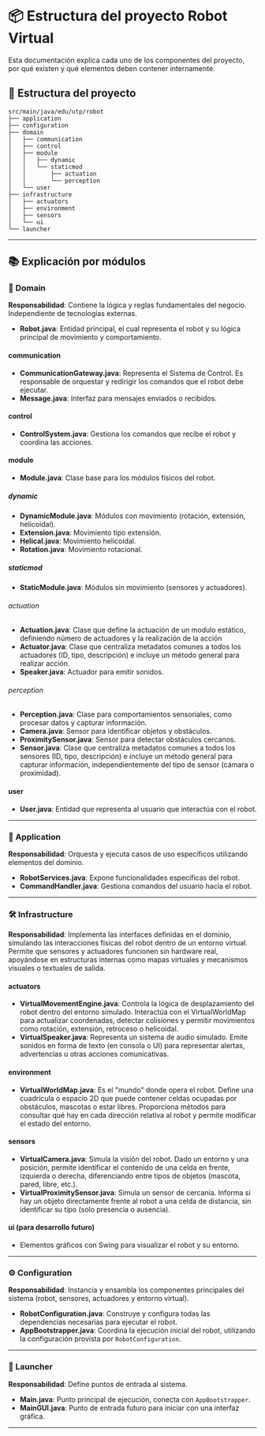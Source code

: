 # 📦 Estructura del proyecto Robot Virtual

Esta documentación explica cada uno de los componentes del proyecto, por qué existen y qué elementos deben contener internamente.

## 🌳 Estructura del proyecto

```
src/main/java/edu/utp/robot
├── application
├── configuration
├── domain
│   ├── communication
│   ├── control
│   ├── module
│   │   ├── dynamic
│   │   └── staticmod
│   │       ├── actuation
│   │       └── perception
│   └── user
├── infrastructure
│   ├── actuators
│   ├── environment
│   ├── sensors
│   └── ui
└── launcher
```

---

## 📚 Explicación por módulos

### 🧠 Domain

**Responsabilidad**: Contiene la lógica y reglas fundamentales del negocio. Independiente de tecnologías externas.

* **Robot.java**: Entidad principal, el cual representa el robot y su lógica principal de movimiento y comportamiento.

#### communication

* **CommunicationGateway.java**: Representa el Sistema de Control. Es responsable de orquestar y redirigir los comandos que el robot debe ejecutar.
* **Message.java**: Interfaz para mensajes enviados o recibidos.

#### control

* **ControlSystem.java**: Gestiona los comandos que recibe el robot y coordina las acciones.

#### module

* **Module.java**: Clase base para los módulos físicos del robot.

##### dynamic

* **DynamicModule.java**: Módulos con movimiento (rotación, extensión, helicoidal).
* **Extension.java**: Movimiento tipo extensión.
* **Helical.java**: Movimiento helicoidal.
* **Rotation.java**: Movimiento rotacional.

##### staticmod

* **StaticModule.java**: Módulos sin movimiento (sensores y actuadores).

###### actuation

* **Actuation.java**: Clase que define la actuación de un modulo estático, definiendo número de actuadores y la realización de la acción
* **Actuator.java**: Clase que centraliza metadatos comunes a todos los actuadores (ID, tipo, descripción) e incluye un método general para realizar acción.
* **Speaker.java**: Actuador para emitir sonidos.

###### perception

* **Perception.java**: Clase para comportamientos sensoriales, como procesar datos y capturar información.
* **Camera.java**: Sensor para identificar objetos y obstáculos.
* **ProximitySensor.java**: Sensor para detectar obstáculos cercanos.
* **Sensor.java**: Clase que centraliza metadatos comunes a todos los sensores (ID, tipo, descripción) e incluye un método general para capturar información, independientemente del tipo de sensor (cámara o proximidad).

#### user

* **User.java**: Entidad que representa al usuario que interactúa con el robot.

---

### 🎯 Application

**Responsabilidad**: Orquesta y ejecuta casos de uso específicos utilizando elementos del dominio.

* **RobotServices.java**: Expone funcionalidades específicas del robot.
* **CommandHandler.java**: Gestiona comandos del usuario hacia el robot.

---

### 🛠 Infrastructure

**Responsabilidad**: Implementa las interfaces definidas en el dominio, simulando las interacciones físicas del robot dentro de un entorno virtual. Permite que sensores y actuadores funcionen sin hardware real, apoyándose en estructuras internas como mapas virtuales y mecanismos visuales o textuales de salida.
#### actuators

* **VirtualMovementEngine.java**: Controla la lógica de desplazamiento del robot dentro del entorno simulado. Interactúa con el VirtualWorldMap para actualizar coordenadas, detectar colisiones y permitir movimientos como rotación, extensión, retroceso o helicoidal.
* **VirtualSpeaker.java**: Representa un sistema de audio simulado. Emite sonidos en forma de texto (en consola o UI) para representar alertas, advertencias u otras acciones comunicativas.

#### environment

* **VirtualWorldMap.java**: Es el "mundo" donde opera el robot. Define una cuadrícula o espacio 2D que puede contener celdas ocupadas por obstáculos, mascotas o estar libres. Proporciona métodos para consultar qué hay en cada dirección relativa al robot y permite modificar el estado del entorno.

#### sensors

* **VirtualCamera.java**: Simula la visión del robot. Dado un entorno y una posición, permite identificar el contenido de una celda en frente, izquierda o derecha, diferenciando entre tipos de objetos (mascota, pared, libre, etc.).
* **VirtualProximitySensor.java**: Simula un sensor de cercanía. Informa si hay un objeto directamente frente al robot a una celda de distancia, sin identificar su tipo (solo presencia o ausencia).

#### ui (para desarrollo futuro)

* Elementos gráficos con Swing para visualizar el robot y su entorno.

---

### ⚙️ Configuration

**Responsabilidad**: Instancia y ensambla los componentes principales del sistema (robot, sensores, actuadores y entorno virtual).

* **RobotConfiguration.java**: Construye y configura todas las dependencias necesarias para ejecutar el robot.
* **AppBootstrapper.java**: Coordina la ejecución inicial del robot, utilizando la configuración provista por `RobotConfiguration`.

---

### 🚀 Launcher

**Responsabilidad**: Define puntos de entrada al sistema.

* **Main.java**: Punto principal de ejecución, conecta con `AppBootstrapper`.
* **MainGUI.java**: Punto de entrada futuro para iniciar con una interfaz gráfica.

---
